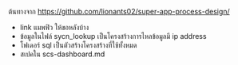 ต้นทางจาก https://github.com/lionants02/super-app-process-design/
- link แมพฟิว ให้ขอหลังบ้าง
- ข้อมูลในไฟล์ sycn_lookup เป็นโครงสร้างการไหลข้อมูลมี ip address
- โฟเดอร์ sql เป็นตัวสร้างโครงสร้างที่ใช้ทั้งหมด
- สเปคใน scs-dashboard.md